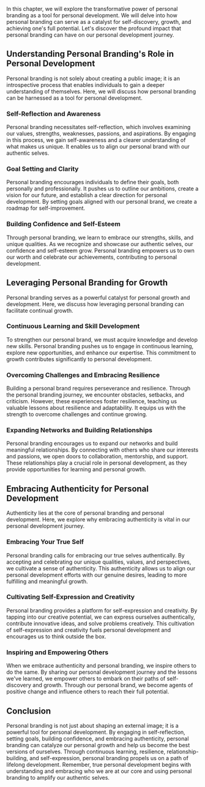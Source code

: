
In this chapter, we will explore the transformative power of personal branding as a tool for personal development. We will delve into how personal branding can serve as a catalyst for self-discovery, growth, and achieving one's full potential. Let's discover the profound impact that personal branding can have on our personal development journey.

Understanding Personal Branding's Role in Personal Development
--------------------------------------------------------------

Personal branding is not solely about creating a public image; it is an introspective process that enables individuals to gain a deeper understanding of themselves. Here, we will discuss how personal branding can be harnessed as a tool for personal development.

### Self-Reflection and Awareness

Personal branding necessitates self-reflection, which involves examining our values, strengths, weaknesses, passions, and aspirations. By engaging in this process, we gain self-awareness and a clearer understanding of what makes us unique. It enables us to align our personal brand with our authentic selves.

### Goal Setting and Clarity

Personal branding encourages individuals to define their goals, both personally and professionally. It pushes us to outline our ambitions, create a vision for our future, and establish a clear direction for personal development. By setting goals aligned with our personal brand, we create a roadmap for self-improvement.

### Building Confidence and Self-Esteem

Through personal branding, we learn to embrace our strengths, skills, and unique qualities. As we recognize and showcase our authentic selves, our confidence and self-esteem grow. Personal branding empowers us to own our worth and celebrate our achievements, contributing to personal development.

Leveraging Personal Branding for Growth
---------------------------------------

Personal branding serves as a powerful catalyst for personal growth and development. Here, we discuss how leveraging personal branding can facilitate continual growth.

### Continuous Learning and Skill Development

To strengthen our personal brand, we must acquire knowledge and develop new skills. Personal branding pushes us to engage in continuous learning, explore new opportunities, and enhance our expertise. This commitment to growth contributes significantly to personal development.

### Overcoming Challenges and Embracing Resilience

Building a personal brand requires perseverance and resilience. Through the personal branding journey, we encounter obstacles, setbacks, and criticism. However, these experiences foster resilience, teaching us valuable lessons about resilience and adaptability. It equips us with the strength to overcome challenges and continue growing.

### Expanding Networks and Building Relationships

Personal branding encourages us to expand our networks and build meaningful relationships. By connecting with others who share our interests and passions, we open doors to collaboration, mentorship, and support. These relationships play a crucial role in personal development, as they provide opportunities for learning and personal growth.

Embracing Authenticity for Personal Development
-----------------------------------------------

Authenticity lies at the core of personal branding and personal development. Here, we explore why embracing authenticity is vital in our personal development journey.

### Embracing Your True Self

Personal branding calls for embracing our true selves authentically. By accepting and celebrating our unique qualities, values, and perspectives, we cultivate a sense of authenticity. This authenticity allows us to align our personal development efforts with our genuine desires, leading to more fulfilling and meaningful growth.

### Cultivating Self-Expression and Creativity

Personal branding provides a platform for self-expression and creativity. By tapping into our creative potential, we can express ourselves authentically, contribute innovative ideas, and solve problems creatively. This cultivation of self-expression and creativity fuels personal development and encourages us to think outside the box.

### Inspiring and Empowering Others

When we embrace authenticity and personal branding, we inspire others to do the same. By sharing our personal development journey and the lessons we've learned, we empower others to embark on their paths of self-discovery and growth. Through our personal brand, we become agents of positive change and influence others to reach their full potential.

Conclusion
----------

Personal branding is not just about shaping an external image; it is a powerful tool for personal development. By engaging in self-reflection, setting goals, building confidence, and embracing authenticity, personal branding can catalyze our personal growth and help us become the best versions of ourselves. Through continuous learning, resilience, relationship-building, and self-expression, personal branding propels us on a path of lifelong development. Remember, true personal development begins with understanding and embracing who we are at our core and using personal branding to amplify our authentic selves.
